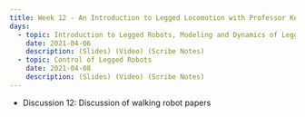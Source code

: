 ```yaml
---
title: Week 12 - An Introduction to Legged Locomotion with Professor Koushil Sreenath
days:
  - topic: Introduction to Legged Robots, Modeling and Dynamics of Legged Robots
    date: 2021-04-06
    description: (Slides) (Video) (Scribe Notes)
  - topic: Control of Legged Robots
    date: 2021-04-08
    description: (Slides) (Video) (Scribe Notes)
---
```


- Discussion 12: Discussion of walking robot papers

